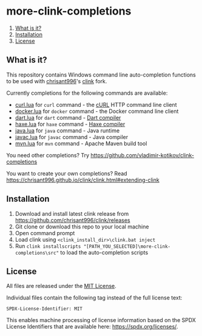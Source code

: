 # more-clink-completions

1. [What is it?](#what-is-it)
1. [Installation](#installation)
1. [License](#license)


## <a name="what-is-it"></a>What is it?

This repository contains Windows command line auto-completion functions to be used with [chrisant996](https://github.com/chrisant996)'s [clink](https://github.com/chrisant996/clink) fork.

Currently completions for the following commands are available:
- [curl.lua](src/curl.lua) for `curl` command - the [cURL](https://techcommunity.microsoft.com/t5/containers/tar-and-curl-come-to-windows/ba-p/382409) HTTP command line client
- [docker.lua](src/docker.lua) for `docker` command - the Docker command line client
- [dart.lua](src/dart.lua) for `dart` command - [Dart compiler](https://dart.dev/)
- [haxe.lua](src/haxe.lua) for `haxe` command - [Haxe compiler](https://haxe.org/manual/compiler-usage.html)
- [java.lua](src/java.lua) for `java` command - Java runtime
- [javac.lua](src/javac.lua) for `javac` command - Java compiler
- [mvn.lua](src/mvn.lua) for `mvn` command - Apache Maven build tool

You need other completions? Try https://github.com/vladimir-kotikov/clink-completions

You want to create your own completions? Read https://chrisant996.github.io/clink/clink.html#extending-clink


## Installation

1. Download and install latest clink release from https://github.com/chrisant996/clink/releases
1. Git clone or download this repo to your local machine
1. Open command prompt
1. Load clink using `<clink_install_dir>\clink.bat inject`
1. Run `clink installscripts "[PATH_YOU_SELECTED]\more-clink-completions\src"` to load the auto-completion scripts


## <a name="license"></a>License

All files are released under the [MIT License](LICENSE.txt).

Individual files contain the following tag instead of the full license text:
```
SPDX-License-Identifier: MIT
```

This enables machine processing of license information based on the SPDX License Identifiers that are available here: https://spdx.org/licenses/.
